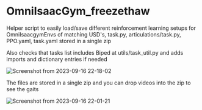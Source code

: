 # OmniIsaacGym_freezethaw
Helper script to easily load/save different reinforcement learning setups for OmniIsaacgymEnvs of matching USD's, task.py, articulations/task.py, PPO.yaml, task.yaml stored in a single zip

Also checks that tasks list includes Biped at utils/task_util.py and adds imports and dictionary entries if needed

![Screenshot from 2023-09-16 22-18-02](https://github.com/sujitvasanth/OmniIsaacGym_FreezeThaw/assets/18464444/124f654f-6764-43fe-b466-6b07a997e154)

The files are stored in a single zip and you can drop videos into the zip to see the gaits

![Screenshot from 2023-09-16 22-01-21](https://github.com/sujitvasanth/OmniIsaacGym_freezethaw/assets/18464444/54691f8d-7484-4f11-abd5-7735158f45fc)


